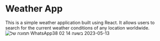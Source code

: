 # Weather App

This is a simple weather application built using React. It allows users to search for the current weather conditions of any location worldwide.
![תמונה של WhatsApp‏ 2023-05-13 בשעה 14 02 38](https://github.com/LironTzadok/Weather-App/assets/100410551/88bd6009-010f-436c-9407-c47fed0e0ba7)


